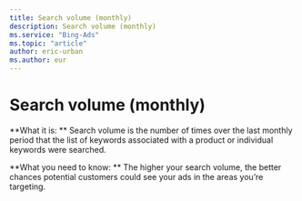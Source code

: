 ```yaml
---
title: Search volume (monthly)
description: Search volume (monthly)
ms.service: "Bing-Ads"
ms.topic: "article"
author: eric-urban
ms.author: eur
---
```


# Search volume (monthly)

**What it is: **   Search volume is the number of times over the last monthly period that the list of keywords associated with a product or individual keywords were searched.

**What you need to know: **    The higher your search volume, the better chances potential customers could see your ads in the areas you’re targeting.


